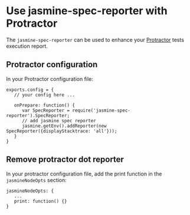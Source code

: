 Use jasmine-spec-reporter with Protractor
=========================================
The `jasmine-spec-reporter` can be used to enhance your [Protractor](https://github.com/angular/protractor) tests execution report.

## Protractor configuration
In your Protractor configuration file:

```node
exports.config = {
   // your config here ...

   onPrepare: function() {
      var SpecReporter = require('jasmine-spec-reporter').SpecReporter;
      // add jasmine spec reporter
      jasmine.getEnv().addReporter(new SpecReporter({displayStacktrace: 'all'}));
   }
}
```

## Remove protractor dot reporter
In your protractor configuration file, add the print function in the `jasmineNodeOpts` section:

```node
jasmineNodeOpts: {
   ...
   print: function() {}
}
```
